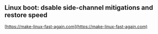 ## Linux boot: dsable side-channel mitigations and restore speed
[https://make-linux-fast-again.com](https://make-linux-fast-again.com)